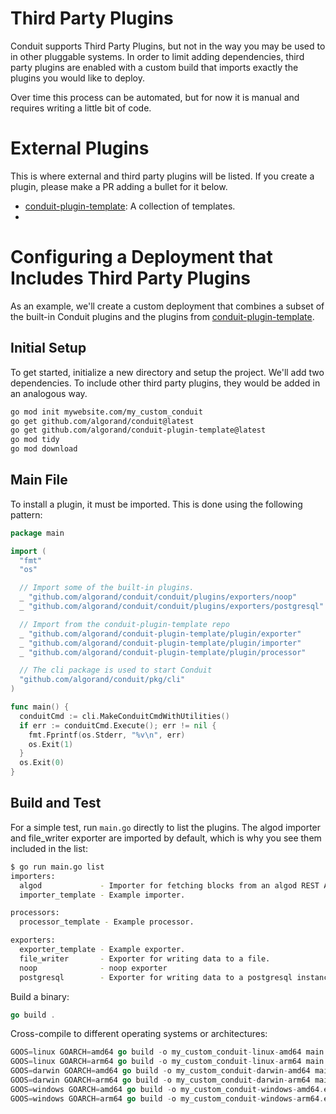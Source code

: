 # Third Party Plugins

Conduit supports Third Party Plugins, but not in the way you may be used to
in other pluggable systems. In order to limit adding dependencies, third party
plugins are enabled with a custom build that imports exactly the plugins you
would like to deploy.

Over time this process can be automated, but for now it is manual and requires
writing a little bit of code.

# External Plugins

This is where external and third party plugins will be listed. If you create a
plugin, please make a PR adding a bullet for it below.

* [conduit-plugin-template](https://github.com/algorand/conduit-plugin-template): A collection of templates.
*

# Configuring a Deployment that Includes Third Party Plugins

As an example, we'll create a custom deployment that combines a subset of the
built-in Conduit plugins and the plugins from
[conduit-plugin-template](https://github.com/algorand/conduit-plugin-template).

## Initial Setup

To get started, initialize a new directory and setup the project. We'll add two
dependencies. To include other third party plugins, they would be added in an
analogous way.

```sh
go mod init mywebsite.com/my_custom_conduit
go get github.com/algorand/conduit@latest
go get github.com/algorand/conduit-plugin-template@latest
go mod tidy
go mod download
```

## Main File

To install a plugin, it must be imported. This is done using the following
pattern:

```go
package main

import (
  "fmt"
  "os"

  // Import some of the built-in plugins.
  _ "github.com/algorand/conduit/conduit/plugins/exporters/noop"
  _ "github.com/algorand/conduit/conduit/plugins/exporters/postgresql"

  // Import from the conduit-plugin-template repo
  _ "github.com/algorand/conduit-plugin-template/plugin/exporter"
  _ "github.com/algorand/conduit-plugin-template/plugin/importer"
  _ "github.com/algorand/conduit-plugin-template/plugin/processor"

  // The cli package is used to start Conduit
  "github.com/algorand/conduit/pkg/cli"
)

func main() {
  conduitCmd := cli.MakeConduitCmdWithUtilities()
  if err := conduitCmd.Execute(); err != nil {
    fmt.Fprintf(os.Stderr, "%v\n", err)
    os.Exit(1)
  }
  os.Exit(0)
}
```

## Build and Test

For a simple test, run `main.go` directly to list the plugins. The
algod importer and file_writer exporter are imported by default, which is why
you see them included in the list:

```sh
$ go run main.go list
importers:
  algod             - Importer for fetching blocks from an algod REST API.
  importer_template - Example importer.

processors:
  processor_template - Example processor.

exporters:
  exporter_template - Example exporter.
  file_writer       - Exporter for writing data to a file.
  noop              - noop exporter
  postgresql        - Exporter for writing data to a postgresql instance.
```

Build a binary:

```go
go build .
```

Cross-compile to different operating systems or architectures:

```go
GOOS=linux GOARCH=amd64 go build -o my_custom_conduit-linux-amd64 main.go
GOOS=linux GOARCH=arm64 go build -o my_custom_conduit-linux-arm64 main.go
GOOS=darwin GOARCH=amd64 go build -o my_custom_conduit-darwin-amd64 main.go
GOOS=darwin GOARCH=arm64 go build -o my_custom_conduit-darwin-arm64 main.go
GOOS=windows GOARCH=amd64 go build -o my_custom_conduit-windows-amd64.exe main.go
GOOS=windows GOARCH=arm64 go build -o my_custom_conduit-windows-arm64.exe main.go
```
